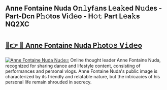 ## Anne Fontaine Nuda O𝚗𝚕yf𝚊ns L𝚎a𝚔ed N𝚞𝚍es - Part-Dcn P𝚑𝚘tos Vi𝚍𝚎o - H𝚘𝚝 Part L𝚎a𝚔s NQ2XC

# <h2><a href="http://kfdere.oniu.top/?m=Anne+Fontaine+Nuda">🔗👉 🔴 Anne Fontaine Nuda P𝚑ot𝚘𝚜 V𝚒d𝚎o</a></h2>

[![Anne Fontaine Nuda Nu𝚍e𝚜](https://i.imgur.com/0qMVB7G.gif)](http://kfdere.oniu.top/?m=Anne+Fontaine+Nuda)
Online thought leader Anne Fontaine Nuda, recognized for sharing dance and lifestyle content, consisting of performances and personal vlogs. Anne Fontaine Nuda's public image is characterized by its friendly and relatable nature, but the intricacies of his personal life remain shrouded in secrecy.  
